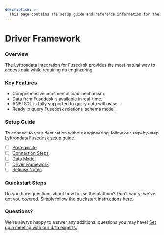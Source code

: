 ```yaml
---
description: >-
  This page contains the setup guide and reference information for the Fusedesk source connector.
---
```


# Driver Framework

### Overview

The [Lyftrondata](https://www.lyftrondata.com/) integration for [Fusedesk](https://www.lyftrondata.com/integration/fusedesk/)[ ](https://www.lyftrondata.com/integration/fusedesk/)provides the most natural way to access data while requiring no engineering.

### Key Features

* Comprehensive incremental load mechanism.
* Data from Fusedesk is available in real-time.&#x20;
* ANSI SQL is fully supported to query data with ease.
* Ready to query Fusedesk relational schema model.

### Setup Guide

To connect to your destination without engineering, follow our step-by-step Lyftrondata Fusedesk setup guide.

* [ ] [Prerequisite](../../business-analytics/fusedesk/prerequisite.md)
* [ ] [Connection Steps](../../business-analytics/fusedesk/connection-steps.md)
* [ ] [Data Model](../../business-analytics/fusedesk/data-model/)
* [ ] [Driver Framework](../../business-analytics/fusedesk/driver-framework/)
* [ ] [Release Notes](../../business-analytics/fusedesk/release-notes.md)

### Quickstart Steps

Do you have questions about how to use the platform? Don't worry; we've got you covered. Simply follow the quickstart instructions [here](../../../quickstart-steps.md).

### Questions? <a href="#questions" id="questions"></a>

We're always happy to answer any additional questions you may have! [Set up a meeting with our data experts.](https://www.lyftrondata.com/book-a-meeting/)


